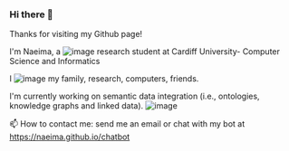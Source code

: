 ### Hi there 👋

Thanks for visiting my Github page!

 I'm Naeima, a ![image](https://user-images.githubusercontent.com/57564713/185811653-8749abd3-ea84-4ef1-9790-9d0f06503dd8.png)
 research student at Cardiff University- Computer Science and Informatics

I ![image](https://user-images.githubusercontent.com/57564713/185811691-c49dc6be-41cb-49b3-8258-1ce1c0b4d668.png) my family, research, computers, friends.


 I'm currently working on semantic data integration (i.e., ontologies, knowledge graphs and linked data).
 ![image](https://user-images.githubusercontent.com/57564713/185811715-03aae6c5-f472-4563-b444-b0893fc2e123.png)


📫 How to contact me: send me an email or chat with my bot at https://naeima.github.io/chatbot
